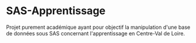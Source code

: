 # SAS-Apprentissage
Projet purement académique ayant pour objectif la manipulation d'une base de données sous SAS concernant l'apprentissage en Centre-Val de Loire.
